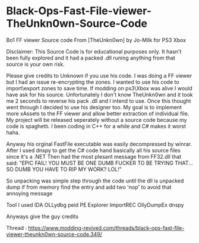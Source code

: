 # Black-Ops-Fast-File-viewer-TheUnkn0wn-Source-Code
Bo1 FF viewer Source code From [TheUnkn0wn] by Jo-Milk for PS3 Xbox 

Disclaimer: This Source Code is for educational purposes only. It hasn't been fully explored and it had a packed .dll runing anything from that source is your own risk.

Please give credits to Unknown if you use his code. I was doing a FF viewer but I had an issue re-encrypting the zones. 
I wanted to use his code to import\export zones to save time. If modding on ps3\Xbox was alive I would have ask for his source. 
Unfortunately I don't know TheUnkn0wn and it took me 2 seconds to reverse his pack .dll and I intend to use. Once this thought went through I decided to use his designer too.
My goal is to implement more xAssets to the FF viewer and allow better extraction of individual file. My project will be released seperately without a source code because
my code is spaghetti. I been coding in C++ for a while and C# makes it worst haha.

Anyway his orginal FastFile executable was easily decompressed by winrar.
After I used dnspy to get the C# code hand basically all his source files since it's a .NET
Then had the most plesant message from FF32.dll that said: "EPIC FAIL! YOU MUST BE ONE DUMB FUCKER TO BE TRYING THAT... SO DUMB YOU HAVE TO RIP MY WORK? LOL!"

So unpacking was simple step through the code until the dll is unpacked dump if from memory find the entry and add two 'nop' to avoid that annoying message

Tool I used 
IDA OLLydbg peid PE Explorer ImportREC OllyDumpEx dnspy

Anyways give the guy credits 

Thread : https://www.modding-revived.com/threads/black-ops-fast-file-viewer-theunkn0wn-source-code.349/
